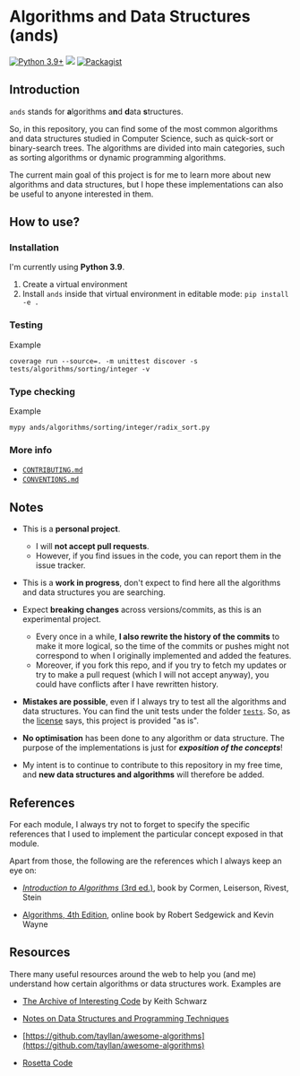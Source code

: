 # Algorithms and Data Structures (ands) 


[![Python 3.9+](https://img.shields.io/badge/python-3.9+-blue.svg)](https://www.python.org/downloads/)
[![](https://img.shields.io/badge/stability-experimental-red.svg)](http://www.engr.sjsu.edu/fayad/SoftwareStability/)
[![Packagist](https://img.shields.io/packagist/l/doctrine/orm.svg?maxAge=2592000)](./LICENSE.md)

## Introduction

`ands` stands for **a**lgorithms a**n**d **d**ata **s**tructures.  

So, in this repository, you can find some of the most common algorithms and data structures studied in Computer Science, such as quick-sort or binary-search trees. The algorithms are divided into main categories, such as sorting algorithms or dynamic programming algorithms. 

The current main goal of this project is for me to learn more about new algorithms and data structures, but I hope these implementations can also be useful to anyone interested in them.

## How to use?

### Installation

I'm currently using **Python 3.9**.

1. Create a virtual environment
2. Install `ands` inside that virtual environment in editable mode: `pip install -e .`

### Testing

Example

    coverage run --source=. -m unittest discover -s tests/algorithms/sorting/integer -v

### Type checking

Example

    mypy ands/algorithms/sorting/integer/radix_sort.py

### More info

- [`CONTRIBUTING.md`](./md/CONTRIBUTING.md)
- [`CONVENTIONS.md`](./md/CONVENTIONS.md)

## Notes

- This is a **personal project**.
  - I will **not accept pull requests**.
  - However, if you find issues in the code, you can report them in the issue tracker.
- This is a **work in progress**, don't expect to find here all the algorithms and data structures you are searching. 
- Expect **breaking changes** across versions/commits, as this is an experimental project. 
  - Every once in a while, **I also rewrite the history of the commits** to make it more logical, so the time of the commits or pushes might not correspond to when I originally implemented and added the features.
  - Moreover, if you fork this repo, and if you try to fetch my updates or try to make a pull request (which I will not accept anyway), you could have conflicts after I have rewritten history.
- **Mistakes are possible**, even if I always try to test all the algorithms and data structures. You can find the unit tests under the folder [`tests`](tests). So, as the [license](LICENSE.md) says, this project is provided "as is".

- **No optimisation** has been done to any algorithm or data structure. The 
purpose of the implementations is just for **_exposition of the concepts_**!

- My intent is to continue to contribute to this repository in my free time, and **new data structures and algorithms** will therefore be added.


## References

For each module, I always try not to forget to specify the specific references that I used to implement the particular concept exposed in that module. 

Apart from those, the following are the references which I always keep an eye on:

- [_Introduction to Algorithms_ (3rd ed.)](https://mitpress.mit.edu/books/introduction-algorithms),  book by Cormen, Leiserson, Rivest, Stein

- [Algorithms, 4th Edition](http://algs4.cs.princeton.edu/home/), online book  by Robert Sedgewick and Kevin Wayne

## Resources

There many useful resources around the web to help you (and me) understand how certain algorithms or data structures work. Examples are

- [The Archive of Interesting Code](http://www.keithschwarz.com/interesting/) 
by Keith Schwarz

- [Notes on Data Structures and Programming Techniques](https://www.cs.yale.edu/homes/aspnes/classes/223/notes.html)

- [https://github.com/tayllan/awesome-algorithms](https://github.com/tayllan/awesome-algorithms)

- [Rosetta Code](http://rosettacode.org/wiki/Rosetta_Code)